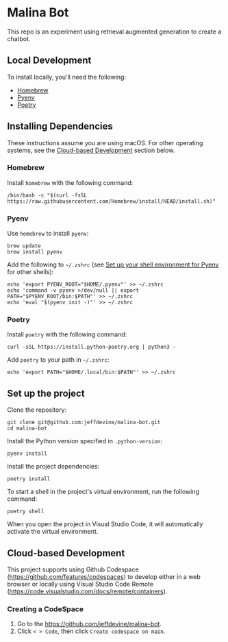 # Malina Bot
This repo is an experiment using retrieval augmented generation to create a chatbot.

## Local Development
To install locally, you'll need the following:

 * [Homebrew](https://brew.sh)
 * [Pyenv](https://github.com/pyenv/pyenv)
 * [Poetry](https://python-poetry.org)

## Installing Dependencies
These instructions assume you are using macOS. For other operating systems, see the [Cloud-based Development](#cloud-based-development) section below.

### Homebrew
Install `homebrew` with the following command:

```
/bin/bash -c "$(curl -fsSL https://raw.githubusercontent.com/Homebrew/install/HEAD/install.sh)"
```

### Pyenv
Use `homebrew` to install `pyenv`:

```
brew update
brew install pyenv
```

Add the following to `~/.zshrc` (see [Set up your shell environment for Pyenv](https://github.com/pyenv/pyenv#set-up-your-shell-environment-for-pyenv) for other shells):

```
echo 'export PYENV_ROOT="$HOME/.pyenv"' >> ~/.zshrc
echo 'command -v pyenv >/dev/null || export PATH="$PYENV_ROOT/bin:$PATH"' >> ~/.zshrc
echo 'eval "$(pyenv init -)"' >> ~/.zshrc
```

### Poetry
Install `poetry` with the following command:

```
curl -sSL https://install.python-poetry.org | python3 -
```

Add `poetry` to your path in `~/.zshrc`:

```
echo 'export PATH="$HOME/.local/bin:$PATH"' >> ~/.zshrc
```

## Set up the project
Clone the repository:

```
git clone git@github.com:jeffdevine/malina-bot.git
cd malina-bot
```

Install the Python version specified in `.python-version`:

```
pyenv install
```

Install the project dependencies:

```
poetry install
```

To start a shell in the project's virtual environment, run the following command:

```
poetry shell
```

When you open the project in Visual Studio Code, it will automatically activate the virtual environment.

## Cloud-based Development
This project supports using Github Codespace (https://github.com/features/codespaces) to develop either in a web browser or locally using Visual Studio Code Remote (https://code.visualstudio.com/docs/remote/containers).

### Creating a CodeSpace

 1. Go to the https://github.com/jeffdevine/malina-bot.
 2. Click `< > Code`, then click `Create codespace on main`.
